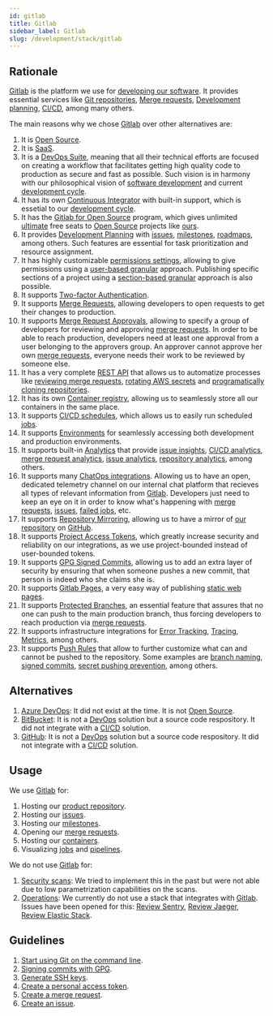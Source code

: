 ```yaml
---
id: gitlab
title: Gitlab
sidebar_label: Gitlab
slug: /development/stack/gitlab
---
```


## Rationale

[Gitlab](https://about.gitlab.com/)
is the platform we use for
[developing our software](https://gitlab.com/fluidattacks/product).
It provides essential services like
[Git repositories](https://blog.axosoft.com/learning-git-repository/),
[Merge requests](https://docs.gitlab.com/ee/user/project/merge_requests/index.html),
[Development planning](https://docs.gitlab.com/ee/topics/plan_and_track.html),
[CI/CD](gitlab-ci),
among many others.

The main reasons why we chose
[Gitlab](https://about.gitlab.com/)
over other alternatives are:

1. It is [Open Source](https://opensource.com/resources/what-open-source).
1. It is [SaaS](https://en.wikipedia.org/wiki/Software_as_a_service).
1. It is a [DevOps Suite](https://about.gitlab.com/blog/2017/10/04/devops-strategy/),
meaning that all their technical efforts are focused on creating
a workflow that facilitates getting high quality
code to production as secure and fast as possible.
Such vision is in harmony with our philosophical
vision of
[software development](https://en.wikipedia.org/wiki/Software_development)
and current
[development cycle](https://about.gitlab.com/stages-devops-lifecycle/).
1. It has its own [Continuous Integrator](gitlab-ci)
with built-in support,
which is essetial to our
[development cycle](https://about.gitlab.com/stages-devops-lifecycle/).
1. It has the
[Gitlab for Open Source](https://about.gitlab.com/solutions/open-source/)
program,
which gives unlimited
[ultimate](https://about.gitlab.com/pricing/) free seats to
[Open Source](https://opensource.com/resources/what-open-source)
projects like [ours](https://gitlab.com/fluidattacks/product).
1. It provides
[Development Planning](https://docs.gitlab.com/ee/topics/plan_and_track.html)
with
[issues](https://gitlab.com/fluidattacks/product/-/issues),
[milestones](https://gitlab.com/fluidattacks/product/-/milestones),
[roadmaps](https://docs.gitlab.com/ee/user/group/roadmap/index.html),
among others.
Such features are essential for
task prioritization and resource assignment.
1. It has highly customizable
[permissions settings](https://docs.gitlab.com/ee/user/permissions.html),
allowing to give permissions using a
[user-based granular](https://docs.gitlab.com/ee/user/permissions.html#project-members-permissions)
approach.
Publishing specific sections
of a project using a
[section-based granular](https://docs.gitlab.com/ee/user/permissions.html#project-features-permissions)
approach
is also possible.
1. It supports
[Two-factor Authentication](https://docs.gitlab.com/ee/user/profile/account/two_factor_authentication.html).
1. It supports
[Merge Requests](https://gitlab.com/fluidattacks/product/-/merge_requests),
allowing developers to open requests
to get their changes to production.
1. It supports
[Merge Request Approvals](https://docs.gitlab.com/ee/user/project/merge_requests/approvals/),
allowing to specify a group
of developers for reviewing and approving
[merge requests](https://gitlab.com/fluidattacks/product/-/merge_requests).
In order to be able to reach production,
developers need at least one approval
from a user belonging to the approvers group.
An approver cannot approve her own
[merge requests](https://gitlab.com/fluidattacks/product/-/merge_requests),
everyone needs their work to be reviewed by someone else.
1. It has a very complete
[REST API](https://docs.gitlab.com/ee/api/)
that allows us to automatize
processes like
[reviewing merge requests](https://gitlab.com/fluidattacks/product/-/tree/f153761ee61aad37b00212e134eb8ac689e1952e/reviews),
[rotating AWS secrets](https://gitlab.com/fluidattacks/product/-/tree/f153761ee61aad37b00212e134eb8ac689e1952e/makes/utils/user-rotate-keys)
and
[programatically cloning repositories](https://gitlab.com/fluidattacks/product/-/blob/f153761ee61aad37b00212e134eb8ac689e1952e/makes/utils/git/template.sh#L35).
2. It has its own
[Container registry](https://gitlab.com/fluidattacks/product/container_registry),
allowing us to seamlessly store all our containers in the same place.
1. It supports
[CI/CD schedules](https://gitlab.com/fluidattacks/product/-/pipeline_schedules),
which allows us to easily run scheduled
[jobs](https://docs.gitlab.com/ee/ci/jobs/).
1. It supports
[Environments](https://gitlab.com/fluidattacks/product/-/environments)
for seamlessly accessing both development and production environments.
1. It supports built-in
[Analytics](https://gitlab.com/fluidattacks/product/-/value_stream_analytics)
that provide
[issue insights](https://gitlab.com/fluidattacks/product/insights/#/issues),
[CI/CD analytics](https://docs.gitlab.com/ee/user/analytics/ci_cd_analytics.html),
[merge request analytics](https://docs.gitlab.com/ee/user/analytics/merge_request_analytics.html),
[issue analytics](https://gitlab.com/fluidattacks/product/-/analytics/issues_analytics),
[repository analytics](https://gitlab.com/fluidattacks/product/-/graphs/master/charts),
among others.
1. It supports many
[ChatOps integrations](https://docs.gitlab.com/ee/user/project/integrations/overview.html).
Allowing us to have an open,
dedicated telemetry channel
on our internal chat platform
that recieves all types of relevant information
from
[Gitlab](https://about.gitlab.com/).
Developers just need to keep an eye on it
in order to know what's happening with
[merge requests](https://gitlab.com/fluidattacks/product/-/merge_requests),
[issues](https://gitlab.com/fluidattacks/product/-/issues),
[failed jobs](https://docs.gitlab.com/ee/ci/jobs/),
etc.
1. It supports
[Repository Mirroring](https://docs.gitlab.com/ee/user/project/repository/repository_mirroring.html),
allowing us to have a mirror
of [our repository](https://gitlab.com/fluidattacks/product)
on [GitHub](https://github.com/fluidattacks/product).
1. It supports
[Project Access Tokens](https://docs.gitlab.com/ee/user/project/settings/project_access_tokens.html),
which greatly increase security and reliability on our integrations,
as we use project-bounded instead of user-bounded tokens.
1. It supports
[GPG Signed Commits](https://docs.gitlab.com/ee/user/project/repository/gpg_signed_commits/),
allowing us to add an extra layer of security by ensuring that
when someone pushes a new commit,
that person is indeed who she claims she is.
1. It supports
[Gitlab Pages](https://docs.gitlab.com/ee/user/project/pages/),
a very easy way of publishing
[static web pages](https://en.wikipedia.org/wiki/Static_web_page).
1. It supports
[Protected Branches](https://docs.gitlab.com/ee/user/project/protected_branches.html),
an essential feature that assures
that no one can push
to the main production branch,
thus forcing developers
to reach production via
[merge requests](https://gitlab.com/fluidattacks/product/-/merge_requests).
1. It supports infrastructure integrations for
[Error Tracking](https://docs.gitlab.com/ee/operations/error_tracking.html),
[Tracing](https://docs.gitlab.com/ee/operations/tracing.html),
[Metrics](https://docs.gitlab.com/ee/user/project/integrations/prometheus_library/kubernetes.html),
among others.
2. It supports
[Push Rules](https://docs.gitlab.com/ee/push_rules/push_rules.html)
that allow to further customize what can and cannot be pushed to the repository.
Some examples are
[branch naming](https://docs.gitlab.com/ee/push_rules/push_rules.html),
[signed commits](https://docs.gitlab.com/ee/push_rules/push_rules.html),
[secret pushing prevention](https://docs.gitlab.com/ee/push_rules/push_rules.html#prevent-pushing-secrets-to-the-repository),
among others.

## Alternatives

1. [Azure DevOps](https://azure.microsoft.com/en-us/services/devops/):
It did not exist at the time.
It is not [Open Source](https://opensource.com/resources/what-open-source).
2. [BitBucket](https://bitbucket.org/product/):
It is not a [DevOps](https://aws.amazon.com/devops/what-is-devops/)
solution but a source code respository.
It did not integrate with a [CI/CD](gitlab-ci) solution.
1. [GitHub](https://github.com/about):
It is not a [DevOps](https://aws.amazon.com/devops/what-is-devops/)
solution but a source code respository.
It did not integrate with a [CI/CD](gitlab-ci) solution.

## Usage

We use [Gitlab](https://about.gitlab.com/) for:

1. Hosting our
[product repository](https://gitlab.com/fluidattacks/product).
1. Hosting our
[issues](https://gitlab.com/fluidattacks/product/-/issues).
1. Hosting our
[milestones](https://gitlab.com/fluidattacks/product/-/milestones).
1. Opening our
[merge requests](https://gitlab.com/fluidattacks/product/-/merge_requests).
1. Hosting our
[containers](https://gitlab.com/fluidattacks/product/container_registry).
1. Visualizing
[jobs](https://docs.gitlab.com/ee/ci/jobs/)
and
[pipelines](https://docs.gitlab.com/ee/ci/pipelines/).


We do not use [Gitlab](https://about.gitlab.com/) for:

1. [Security scans](https://docs.gitlab.com/ee/user/application_security/):
We tried to implement this in the past
but were not able due to
low parametrization capabilities on the scans.
1. [Operations](https://docs.gitlab.com/ee/operations/):
We currently do not use a stack that
integrates with [Gitlab](https://about.gitlab.com/).
Issues have been opened for this:
[Review Sentry](https://gitlab.com/fluidattacks/product/-/issues/4729),
[Review Jaeger](https://gitlab.com/fluidattacks/product/-/issues/4728),
[Review Elastic Stack](https://gitlab.com/fluidattacks/product/-/issues/4727).

## Guidelines

1. [Start using Git on the command line](https://docs.gitlab.com/ee/gitlab-basics/start-using-git.html#start-using-git-on-the-command-line).
1. [Signing commits with GPG](https://docs.gitlab.com/ee/user/project/repository/gpg_signed_commits/).
1. [Generate SSH keys](https://docs.gitlab.com/ee/ssh/#generate-an-ssh-key-pair).
1. [Create a personal access token](https://docs.gitlab.com/ee/user/profile/personal_access_tokens.html#create-a-personal-access-token).
1. [Create a merge request](https://docs.gitlab.com/ee/user/project/merge_requests/creating_merge_requests.html).
1. [Create an issue](https://docs.gitlab.com/ee/user/project/issues/managing_issues.html#create-a-new-issue).
